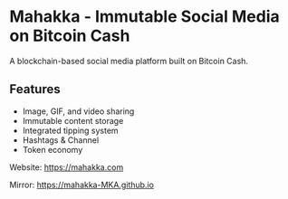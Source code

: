 # Mahakka - Immutable Social Media on Bitcoin Cash

A blockchain-based social media platform built on Bitcoin Cash.

## Features
- Image, GIF, and video sharing
- Immutable content storage
- Integrated tipping system
- Hashtags & Channel
- Token economy

Website: https://mahakka.com

Mirror: https://mahakka-MKA.github.io